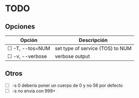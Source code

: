 # TODO

## Opciones
| Opción | Descripción |
|--------|-------------|
| ☐ -T, --tos=NUM | set type of service (TOS) to NUM |
| ☐ -v, --verbose | verbose output |

## Otros

- ☐ -s 0 deberia poner un cuerpo de 0 y no 56 por defecto
- ☐ -s no envia con 999+

